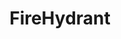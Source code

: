 ---
git: https://github.com/firehydrant
linkedin: https://linkedin.com/company/firehydrant
logohandle: firehydrant
sort: firehydrant
title: FireHydrant
twitter: https://x.com/FireHydrant
website: https://firehydrant.com/
---